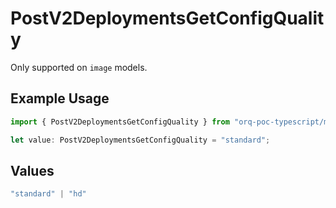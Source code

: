 # PostV2DeploymentsGetConfigQuality

Only supported on `image` models.

## Example Usage

```typescript
import { PostV2DeploymentsGetConfigQuality } from "orq-poc-typescript/models/operations";

let value: PostV2DeploymentsGetConfigQuality = "standard";
```

## Values

```typescript
"standard" | "hd"
```